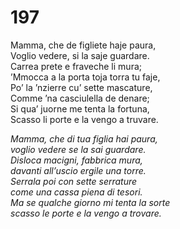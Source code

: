 # 197
  
Mamma, che de figliete haje paura,  
Voglio vedere, si la saje guardare.  
Carrea prete e fraveche li mura;  
’Mmocca a la porta toja torra tu faje,  
Po’ la ’nzierre cu’ sette mascature,  
Comme ’na casciulella de denare;  
Si qua’ juorne me tenta la fortuna,  
Scasso li porte e la vengo a truvare.

*Mamma, che di tua figlia hai paura,  
voglio vedere se la sai guardare.  
Disloca macigni, fabbrica mura,  
davanti all’uscio ergile una torre.  
Serrala poi con sette serrature  
come una cassa piena di tesori.  
Ma se qualche giorno mi tenta la sorte  
scasso le porte e la vengo a trovare.*


